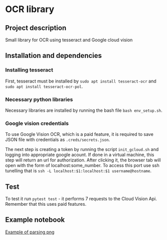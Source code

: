 # OCR library

## Project description

Small library for OCR using tesseract and Google cloud vision

## Installation and dependencies

### Installing tesseract

First, tesseract must be installed by `sudo apt install tesseract-ocr` and `sudo apt install tesseract-ocr-pol`.

### Necessary python libraries

Necessary libraries are installed by running the bash file `bash env_setup.sh`. 

### Google vision credentials

To use Google Vision OCR, which is a paid feature, it is required to save JSON file with credentials as `.creds/secrets.json`.

The next step is creating a token by running the script `init_gcloud.sh` and logging into appropriate google acount. If done in a virtual machine, this step will return an url for authorization. After clicking it, the browser tab will open with the form of localhost:some_number. To access this port use ssh tunelling that is `ssh -L localhost:$1:localhost:$1 username@hostname`.

## Test

To test it run `pytest test` - it performs 7 requests to the Cloud Vision Api. Remember that this uses paid features.

## Example notebook

[Example of parsing png](ipython/example.ipynb)
